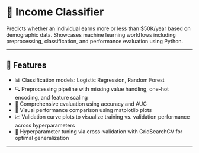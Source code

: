 # 💼 Income Classifier
Predicts whether an individual earns more or less than $50K/year based on demographic data. Showcases machine learning workflows including preprocessing, classification, and performance evaluation using Python.

--- 

## 🚀 Features
- 📊 Classification models: Logistic Regression, Random Forest
- 🔍 Preprocessing pipeline with missing value handling, one-hot encoding, and feature scaling
- 🎯 Comprehensive evaluation using accuracy and AUC 
- 🧠 Visual performance comparison using matplotlib plots
- 📈 Validation curve plots to visualize training vs. validation performance across hyperparameters
- 🧪 Hyperparameter tuning via cross-validation with GridSearchCV for optimal generalization
  
---

